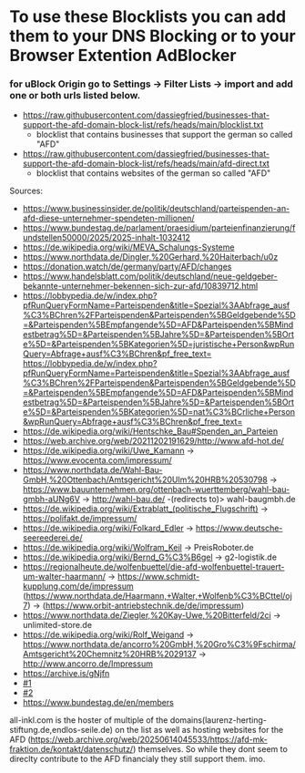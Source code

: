 # To use these Blocklists you can add them to your DNS Blocking or to your Browser Extention AdBlocker 
### for uBlock Origin go to Settings -> Filter Lists -> import and add one or both urls listed below.
- https://raw.githubusercontent.com/dassiegfried/businesses-that-support-the-afd-domain-block-list/refs/heads/main/blocklist.txt
  - blocklist that contains businesses that support the german so called "AFD"   
- https://raw.githubusercontent.com/dassiegfried/businesses-that-support-the-afd-domain-block-list/refs/heads/main/afd-direct.txt
  - blocklist that contains websites of the german so called "AFD"


Sources: 

- https://www.businessinsider.de/politik/deutschland/parteispenden-an-afd-diese-unternehmer-spendeten-millionen/
- https://www.bundestag.de/parlament/praesidium/parteienfinanzierung/fundstellen50000/2025/2025-inhalt-1032412
- https://de.wikipedia.org/wiki/MEVA_Schalungs-Systeme
- https://www.northdata.de/Dingler,%20Gerhard,%20Haiterbach/u0z
- https://donation.watch/de/germany/party/AFD/changes
- https://www.handelsblatt.com/politik/deutschland/neue-geldgeber-bekannte-unternehmer-bekennen-sich-zur-afd/10839712.html
- https://lobbypedia.de/w/index.php?pfRunQueryFormName=Parteispenden&title=Spezial%3AAbfrage_ausf%C3%BChren%2FParteispenden&Parteispenden%5BGeldgebende%5D=&Parteispenden%5BEmpfangende%5D=AFD&Parteispenden%5BMindestbetrag%5D=&Parteispenden%5BJahre%5D=&Parteispenden%5BOrte%5D=&Parteispenden%5BKategorien%5D=juristische+Person&wpRunQuery=Abfrage+ausf%C3%BChren&pf_free_text=
https://lobbypedia.de/w/index.php?pfRunQueryFormName=Parteispenden&title=Spezial%3AAbfrage_ausf%C3%BChren%2FParteispenden&Parteispenden%5BGeldgebende%5D=&Parteispenden%5BEmpfangende%5D=AFD&Parteispenden%5BMindestbetrag%5D=&Parteispenden%5BJahre%5D=&Parteispenden%5BOrte%5D=&Parteispenden%5BKategorien%5D=nat%C3%BCrliche+Person&wpRunQuery=Abfrage+ausf%C3%BChren&pf_free_text=
- https://de.wikipedia.org/wiki/Hentschke_Bau#Spenden_an_Parteien
- https://web.archive.org/web/20211202191629/http://www.afd-hot.de/
- https://de.wikipedia.org/wiki/Uwe_Kamann -> https://www.evocenta.com/impressum/
- https://www.northdata.de/Wahl-Bau-GmbH,%20Ottenbach/Amtsgericht%20Ulm%20HRB%20530798 -> https://www.bauunternehmen.org/ottenbach-wuerttemberg/wahl-bau-gmbh-aUNg6V -> http://wahl-bau.de/ -(redirects to)> wahl-baugmbh.de
- https://de.wikipedia.org/wiki/Extrablatt_(politische_Flugschrift) -> https://polifakt.de/impressum/
- https://de.wikipedia.org/wiki/Folkard_Edler -> https://www.deutsche-seereederei.de/
- https://de.wikipedia.org/wiki/Wolfram_Keil -> PreisRoboter.de
- https://de.wikipedia.org/wiki/Bernd_G%C3%B6gel -> g2-logistik.de
- https://regionalheute.de/wolfenbuettel/die-afd-wolfenbuettel-trauert-um-walter-haarmann/ -> https://www.schmidt-kupplung.com/de/impressum (https://www.northdata.de/Haarmann,+Walter,+Wolfenb%C3%BCttel/oj7) -> (https://www.orbit-antriebstechnik.de/de/impressum)
- https://www.northdata.de/Ziegler,%20Kay-Uwe,%20Bitterfeld/2ci -> unlimited-store.de
- https://de.wikipedia.org/wiki/Rolf_Weigand -> https://www.northdata.de/ancorro%20GmbH,%20Gro%C3%9Fschirma/Amtsgericht%20Chemnitz%20HRB%2029137 -> http://www.ancorro.de/Impressum
- https://archive.is/gNjfn
- [#1](https://github.com/dassiegfried/businesses-that-support-the-afd-domain-block-list/issues/1)
- [#2](https://github.com/dassiegfried/businesses-that-support-the-afd-domain-block-list/issues/2)
- https://www.bundestag.de/en/members

all-inkl.com is the hoster of multiple of the domains(laurenz-herting-stiftung.de,endlos-seile.de) on the list as well as hosting websites for the AFD (https://web.archive.org/web/20250614045533/https://afd-mk-fraktion.de/kontakt/datenschutz/) themselves. So while they dont seem to direclty contribute to the AFD financialy they still support them. imo. 